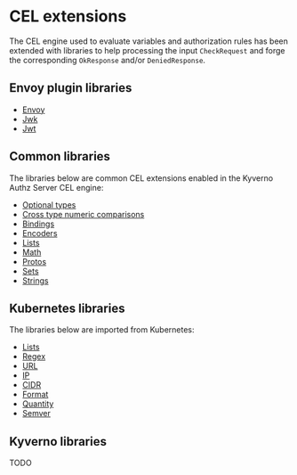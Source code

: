 # CEL extensions

The CEL engine used to evaluate variables and authorization rules has been extended with libraries to help processing the input `CheckRequest` and forge the corresponding `OkResponse` and/or `DeniedResponse`.

## Envoy plugin libraries

- [Envoy](./envoy.md)
- [Jwk](./jwk.md)
- [Jwt](./jwt.md)

## Common libraries

The libraries below are common CEL extensions enabled in the Kyverno Authz Server CEL engine:

- [Optional types](https://pkg.go.dev/github.com/google/cel-go/cel#OptionalTypes)
- [Cross type numeric comparisons](https://pkg.go.dev/github.com/google/cel-go/cel#CrossTypeNumericComparisons)
- [Bindings](https://pkg.go.dev/github.com/google/cel-go/ext#readme-bindings)
- [Encoders](https://pkg.go.dev/github.com/google/cel-go/ext#readme-encoders)
- [Lists](https://pkg.go.dev/github.com/google/cel-go/ext#readme-lists)
- [Math](https://pkg.go.dev/github.com/google/cel-go/ext#readme-math)
- [Protos](https://pkg.go.dev/github.com/google/cel-go/ext#readme-protos)
- [Sets](https://pkg.go.dev/github.com/google/cel-go/ext#readme-sets)
- [Strings](https://pkg.go.dev/github.com/google/cel-go/ext#readme-strings)

## Kubernetes libraries

The libraries below are imported from Kubernetes:

- [Lists](https://kubernetes.io/docs/reference/using-api/cel/#kubernetes-list-library)
- [Regex](https://kubernetes.io/docs/reference/using-api/cel/#kubernetes-regex-library)
- [URL](https://kubernetes.io/docs/reference/using-api/cel/#kubernetes-url-library)
- [IP](https://kubernetes.io/docs/reference/using-api/cel/#kubernetes-ip-address-library)
- [CIDR](https://kubernetes.io/docs/reference/using-api/cel/#kubernetes-cidr-library)
- [Format](https://kubernetes.io/docs/reference/using-api/cel/#kubernetes-format-library)
- [Quantity](https://kubernetes.io/docs/reference/using-api/cel/#kubernetes-quantity-library)
- [Semver](https://kubernetes.io/docs/reference/using-api/cel/#kubernetes-semver-library)

## Kyverno libraries

TODO
